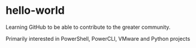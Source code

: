 # hello-world

Learning GitHub to be able to contribute to the greater community.

Primarily interested in PowerShell, PowerCLI, VMware and Python projects
